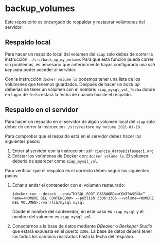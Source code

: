 # backup_volumes
Este repositorio es encargado de respaldar y restaurar volúmenes del servidor.

## Respaldo local
Para hacer un respaldo local del volumen del `siap` solo debes de correr la instrucción:
`./src/back_up_my_volume`. Para que esta función pueda correr sin problemas, es necesario que
anteriormente hayas configurado una *ssh key* para poder acceder al servidor.

Con la instrucción `docker volume ls` podemos tener una lista de los volúmenes que tenemos
guardados. Después de hacer un _back up_ deberías de tener un vólumen con el nombre:
`siap_mysql_vol_fecha` donde en lugar de `fecha` estará la fecha de cuando hiciste el respaldo. 

## Respaldo en el servidor
Para hacer un respaldo en el servidor de algún volumen local del `siap` solo deber de correr la
instrucción `./src/restore_my_volume 2021-01-19`.

Para comprobar que el respaldo está en el servidor debes hacer los siguientes pasos:
1. Entrar al servidor con la instrucción: `ssh ciencia_datos@islasgeci.org`
1. Enlistar los voúmenes de Docker con: `docker volume ls`. El volumen debería de aparecer como
   `siap_mysql_vol`.

Para verificar que el respaldo es el correcto debes seguir los siguientes pasos:
1. Echar a andar el contenedor con el volumen restaurado:

   `$docker run --detach --env=”MYSQL_ROOT_PASSWORD=<CONTRASEÑA>” --name=<NOMBRE DEL CONTENEDOR> --publish 3306:3306 --volume=<NOMBRE DEL VOLUMEN>:/var/lib/mysql mysql`

   Dónde el nombre del contenedor, en este caso es `siap_mysql` y el nombre del volumen es
   `siap_mysql_vol`.
1. Conectarnos a la base de datos mediante _DBeaver_ o _Beekeper Studio_ que estará expuesta en el
   puerto `3306`. La base de datos deberá tener los todos los cambios realizados hasta la fecha del
   respaldo.

